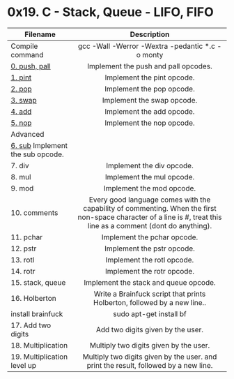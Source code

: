 # 0x19. C - Stack, Queue - LIFO, FIFO

| Filename |  Description  |
|----------|:-------------:|
| Compile command | gcc -Wall -Werror -Wextra -pedantic *.c -o monty |
| [0. push, pall](https://github.com/renatoleonholberton/monty/blob/main/op_funcs.c) |  Implement the push and pall opcodes. |
| [1. pint](https://github.com/renatoleonholberton/monty/blob/main/op_funcs.c) |  Implement the pint opcode.  |
| [2. pop](https://github.com/renatoleonholberton/monty/blob/main/op_funcs.c) | Implement the pop opcode. |
| [3. swap](https://github.com/renatoleonholberton/monty/blob/main/op_funcs.c) | Implement the swap opcode. |
| [4. add](https://github.com/renatoleonholberton/monty/blob/main/op_funcs.c) | Implement the add opcode. |
| [5. nop](https://github.com/renatoleonholberton/monty/blob/main/parse_input.c) | Implement the nop opcode. |
| Advanced |                         |
| [6. sub](https://github.com/renatoleonholberton/monty/blob/main/op_funcs_2.c) Implement the sub opcode. |
| 7. div | Implement the div opcode. |
| 8. mul | Implement the mul opcode. |
| 9. mod | Implement the mod opcode. |
| 10. comments | Every good language comes with the capability of commenting. When the first non-space character of a line is #, treat this line as a comment (dont do anything). |
| 11. pchar | Implement the pchar opcode. |
| 12. pstr | Implement the pstr opcode. |
| 13. rotl | Implement the rotl opcode. |
| 14. rotr | Implement the rotr opcode. |
| 15. stack, queue | Implement the stack and queue opcode. |
| 16. Holberton | Write a Brainfuck script that prints Holberton, followed by a new line.. |
| install brainfuck | sudo apt-get install bf |
| 17. Add two digits | Add two digits given by the user. |
| 18. Multiplication | Multiply two digits given by the user. |
| 19. Multiplication level up | Multiply two digits given by the user. and print the result, followed by a new line. |
